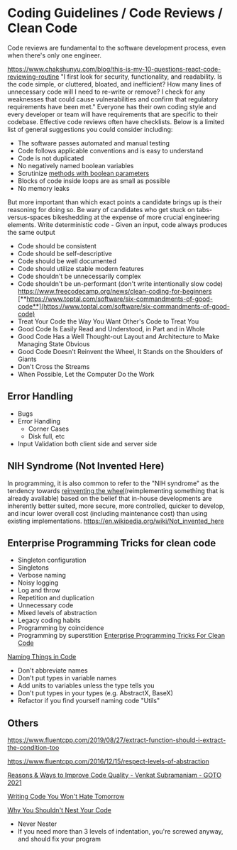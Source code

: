 # Coding Guidelines / Code Reviews / Clean Code

Code reviews are fundamental to the software development process, even when there's only one engineer.

<https://www.chakshunyu.com/blog/this-is-my-10-questions-react-code-reviewing-routine>
"I first look for security, functionality, and readability. Is the code simple, or cluttered, bloated, and inefficient? How many lines of unnecessary code will I need to re-write or remove? I check for any weaknesses that could cause vulnerabilities and confirm that regulatory requirements have been met."
Everyone has their own coding style and every developer or team will have requirements that are specific to their codebase. Effective code reviews often have checklists. Below is a limited list of general suggestions you could consider including:

- The software passes automated and manual testing
- Code follows applicable conventions and is easy to understand
- Code is not duplicated
- No negatively named boolean variables
- Scrutinize [methods with boolean parameters](https://medium.com/@amlcurran/clean-code-the-curse-of-a-boolean-parameter-c237a830b7a3)
- Blocks of code inside loops are as small as possible
- No memory leaks

But more important than which exact points a candidate brings up is their reasoning for doing so. Be wary of candidates who get stuck on tabs-versus-spaces bikeshedding at the expense of more crucial engineering elements.
Write deterministic code - Given an input, code always produces the same output

- Code should be consistent
- Code should be self-descriptive
- Code should be well documented
- Code should utilize stable modern features
- Code shouldn't be unnecessarily complex
- Code shouldn't be un-performant (don't write intentionally slow code)
<https://www.freecodecamp.org/news/clean-coding-for-beginners>
[**https://www.toptal.com/software/six-commandments-of-good-code**](https://www.toptal.com/software/six-commandments-of-good-code)
- Treat Your Code the Way You Want Other's Code to Treat You
- Good Code Is Easily Read and Understood, in Part and in Whole
- Good Code Has a Well Thought-out Layout and Architecture to Make Managing State Obvious
- Good Code Doesn't Reinvent the Wheel, It Stands on the Shoulders of Giants
- Don't Cross the Streams
- When Possible, Let the Computer Do the Work

## Error Handling

- Bugs
- Error Handling
  - Corner Cases
  - Disk full, etc
- Input Validation both client side and server side

## NIH Syndrome (Not Invented Here)

In programming, it is also common to refer to the "NIH syndrome" as the tendency towards [reinventing the wheel](https://en.wikipedia.org/wiki/Reinventing_the_wheel)(reimplementing something that is already available) based on the belief that in-house developments are inherently better suited, more secure, more controlled, quicker to develop, and incur lower overall cost (including maintenance cost) than using existing implementations.
<https://en.wikipedia.org/wiki/Not_invented_here>

## Enterprise Programming Tricks for clean code

- Singleton configuration
- Singletons
- Verbose naming
- Noisy logging
- Log and throw
- Repetition and duplication
- Unnecessary code
- Mixed levels of abstraction
- Legacy coding habits
- Programming by coincidence
- Programming by superstition
[Enterprise Programming Tricks For Clean Code](https://www.youtube.com/watch?v=dC9vdQkU-xI)

[Naming Things in Code](https://www.youtube.com/watch?v=-J3wNP6u5YU)

- Don't abbreviate names
- Don't put types in variable names
- Add units to variables unless the type tells you
- Don't put types in your types (e.g. AbstractX, BaseX)
- Refactor if you find yourself naming code "Utils"

## Others

<https://www.fluentcpp.com/2019/08/27/extract-function-should-i-extract-the-condition-too>

<https://www.fluentcpp.com/2016/12/15/respect-levels-of-abstraction>

[Reasons & Ways to Improve Code Quality - Venkat Subramaniam - GOTO 2021](https://www.youtube.com/watch?v=znZlF4uQBN0)

[Writing Code You Won't Hate Tomorrow](https://www.youtube.com/watch?v=qjtMs7jQxEo)

[Why You Shouldn't Nest Your Code](https://www.youtube.com/watch?v=CFRhGnuXG-4)

- Never Nester
- If you need more than 3 levels of indentation, you're screwed anyway, and should fix your program
